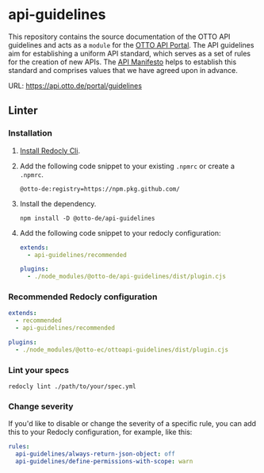 # api-guidelines

This repository contains the source documentation of the OTTO API guidelines and acts as a `module` for the [OTTO API Portal](https://github.com/otto-ec/ottoapi_portal). The API guidelines aim for establishing a uniform API standard, which serves as a set of rules for the creation of new APIs.
The [API Manifesto](/manifesto.md) helps to establish this standard and comprises values that we have agreed upon in advance.

URL: <https://api.otto.de/portal/guidelines>

## Linter

### Installation

1. [Install Redocly Cli](https://redocly.com/docs/cli/installation/).
2. Add the following code snippet to your existing `.npmrc` or create a `.npmrc`.

   ```text
   @otto-de:registry=https://npm.pkg.github.com/
   ```

3. Install the dependency.

   ```shell
   npm install -D @otto-de/api-guidelines
   ```

4. Add the following code snippet to your redocly configuration:

   ```yaml
   extends:
     - api-guidelines/recommended

   plugins:
     - ./node_modules/@otto-de/api-guidelines/dist/plugin.cjs
   ```

### Recommended Redocly configuration

```yaml
extends:
  - recommended
  - api-guidelines/recommended

plugins:
  - ./node_modules/@otto-ec/ottoapi-guidelines/dist/plugin.cjs
```

### Lint your specs

```shell
redocly lint ./path/to/your/spec.yml
```

### Change severity

If you'd like to disable or change the severity of a specific rule,
you can add this to your Redocly configuration, for example, like this:

```yaml
rules:
  api-guidelines/always-return-json-object: off
  api-guidelines/define-permissions-with-scope: warn
```
